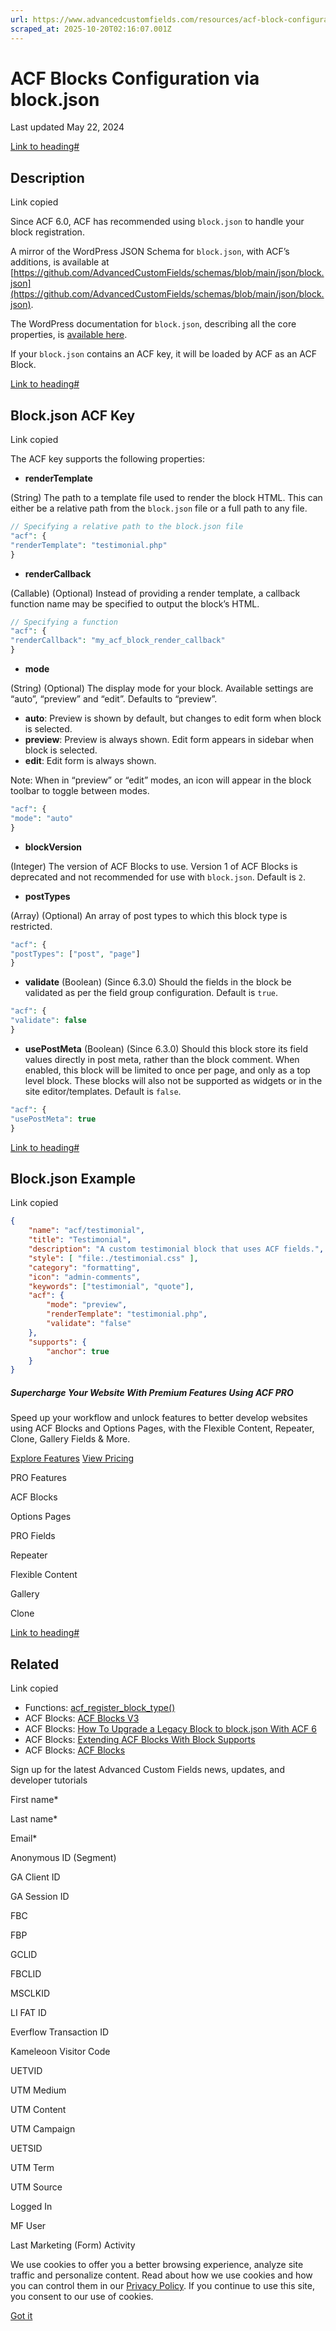 ```yaml
---
url: https://www.advancedcustomfields.com/resources/acf-block-configuration-via-block-json
scraped_at: 2025-10-20T02:16:07.001Z
---
```


# ACF Blocks Configuration via block.json

Last updated May 22, 2024

[Link to heading#](https://www.advancedcustomfields.com/resources/acf-block-configuration-via-block-json/#description)

## Description

Link copied

Since ACF 6.0, ACF has recommended using `block.json` to handle your block registration.

A mirror of the WordPress JSON Schema for `block.json`, with ACF’s additions, is available at [https://github.com/AdvancedCustomFields/schemas/blob/main/json/block.json](https://github.com/AdvancedCustomFields/schemas/blob/main/json/block.json).

The WordPress documentation for `block.json`, describing all the core properties, is [available here](https://developer.wordpress.org/block-editor/reference-guides/block-api/block-metadata/).

If your `block.json` contains an ACF key, it will be loaded by ACF as an ACF Block.

[Link to heading#](https://www.advancedcustomfields.com/resources/acf-block-configuration-via-block-json/#blockjson-acf-key)

## Block.json ACF Key

Link copied

The ACF key supports the following properties:

- **renderTemplate**


(String) The path to a template file used to render the block HTML. This can either be a relative path from the `block.json` file or a full path to any file.


```php
// Specifying a relative path to the block.json file
"acf": {
"renderTemplate": "testimonial.php"
}
```

- **renderCallback**


(Callable) (Optional) Instead of providing a render template, a callback function name may be specified to output the block’s HTML.


```php
// Specifying a function
"acf": {
"renderCallback": "my_acf_block_render_callback"
}
```

- **mode**


(String) (Optional) The display mode for your block. Available settings are “auto”, “preview” and “edit”. Defaults to “preview”.


  - **auto**: Preview is shown by default, but changes to edit form when block is selected.
  - **preview**: Preview is always shown. Edit form appears in sidebar when block is selected.
  - **edit**: Edit form is always shown.

Note: When in “preview” or “edit” modes, an icon will appear in the block toolbar to toggle between modes.

```php
"acf": {
"mode": "auto"
}
```

- **blockVersion**


(Integer) The version of ACF Blocks to use. Version 1 of ACF Blocks is deprecated and not recommended for use with `block.json`. Default is `2`.

- **postTypes**


(Array) (Optional) An array of post types to which this block type is restricted.


```php
"acf": {
"postTypes": ["post", "page"]
}
```

- **validate**
(Boolean) (Since 6.3.0) Should the fields in the block be validated as per the field group configuration. Default is `true`.


```php
"acf": {
"validate": false
}
```

- **usePostMeta**
(Boolean) (Since 6.3.0) Should this block store its field values directly in post meta, rather than the block comment. When enabled, this block will be limited to once per page, and only as a top level block. These blocks will also not be supported as widgets or in the site editor/templates. Default is `false`.


```php
"acf": {
"usePostMeta": true
}
```


[Link to heading#](https://www.advancedcustomfields.com/resources/acf-block-configuration-via-block-json/#blockjson-example)

## Block.json Example

Link copied

```json php
{
    "name": "acf/testimonial",
    "title": "Testimonial",
    "description": "A custom testimonial block that uses ACF fields.",
    "style": [ "file:./testimonial.css" ],
    "category": "formatting",
    "icon": "admin-comments",
    "keywords": ["testimonial", "quote"],
    "acf": {
        "mode": "preview",
        "renderTemplate": "testimonial.php",
        "validate": "false"
    },
    "supports": {
        "anchor": true
    }
}
```

##### Supercharge Your Website With Premium Features Using ACF PRO

Speed up your workflow and unlock features to better develop websites using ACF Blocks and Options Pages, with the Flexible Content, Repeater,
Clone, Gallery Fields & More.


[Explore Features](https://www.advancedcustomfields.com/pro/) [View Pricing](https://www.advancedcustomfields.com/pro/#pricing-table/)

PRO Features

ACF Blocks

Options Pages

PRO Fields

Repeater

Flexible Content

Gallery

Clone

[Link to heading#](https://www.advancedcustomfields.com/resources/acf-block-configuration-via-block-json/#related)

## Related

Link copied

- Functions: [acf\_register\_block\_type()](https://www.advancedcustomfields.com/resources/acf_register_block_type/)
- ACF Blocks: [ACF Blocks V3](https://www.advancedcustomfields.com/resources/acf-blocks-v3/)
- ACF Blocks: [How To Upgrade a Legacy Block to block.json With ACF 6](https://www.advancedcustomfields.com/resources/how-to-upgrade-a-legacy-block-to-block-json-with-acf-6/)
- ACF Blocks: [Extending ACF Blocks With Block Supports](https://www.advancedcustomfields.com/resources/extending-acf-blocks-with-block-supports/)
- ACF Blocks: [ACF Blocks](https://www.advancedcustomfields.com/resources/blocks/)

Sign up for the latest Advanced Custom Fields news, updates, and developer tutorials

First name\*

Last name\*

Email\*

Anonymous ID (Segment)

GA Client ID

GA Session ID

FBC

FBP

GCLID

FBCLID

MSCLKID

LI FAT ID

Everflow Transaction ID

Kameleoon Visitor Code

UETVID

UTM Medium

UTM Content

UTM Campaign

UETSID

UTM Term

UTM Source

Logged In

MF User

Last Marketing (Form) Activity

We use cookies to offer you a better browsing experience, analyze site traffic and personalize content. Read about how we use cookies and how you can control them in our [Privacy Policy](https://wpengine.com/legal/privacy/). If you continue to use this site, you consent to our use of cookies.

[Got it](https://www.advancedcustomfields.com/resources/acf-block-configuration-via-block-json/#)